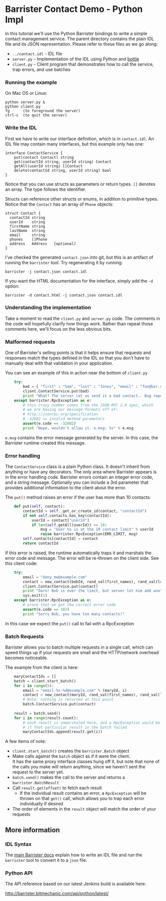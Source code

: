 # Barrister Contact Demo - Python Impl

In this tutorial we'll use the Python Barrister bindings to write a simple contact management service.
The parent directory contains the plain IDL file and its JSON representation.
Please refer to these files as we go along:

* `../contact.idl` - IDL file
* `server.py` - Implementation of the IDL using Python and [bottle](http://bottlepy.org/)
* `client.py` - Client program that demonstrates how to call the service, trap errors, and 
  use batches

### Running the example

On Mac OS or Linux:

    python server.py &
    python client.py
    fg      (to foreground the server)
    ctrl-c  (to quit the server)
    
### Write the IDL

First we have to write our interface definition, which is in `contact.idl`.  An IDL file may contain
many interfaces, but this example only has one:

    interface ContactService {
        put(contact Contact) string
        get(contactId string, userId string) Contact
        getAll(userId string) []Contact
        delete(contactId string, userId string) bool
    }

Notice that you can use structs as parameters or return types.  `[]` denotes an array.  The type 
follows the identifier.

Structs can reference other structs or enums, in addition to primitive types.  Notice that the `Contact`
has an array of `Phone` objects:

    struct Contact {
      contactId string
      userId    string
      firstName string
      lastName  string
      email     string
      phones    []Phone
      address   Address   [optional]
    }    

I've checked the generated `contact.json` into git, but this is an artifact of running the `barrister`
tool.  Try regenerating it by running:

    barrister -j contact.json contact.idl
    
If you want the HTML documentation for the interface, simply add the `-d` option:

    barrister -d contact.html -j contact.json contact.idl

### Understanding the implementation

Take a moment to read the `client.py` and `server.py` code.  The comments in the code
will hopefully clarify how things work.  Rather than repeat those comments here, we'll focus on the 
less obvious bits.

### Malformed requests

One of Barrister's selling points is that it helps ensure that requests and responses match the types
defined in the IDL so that you don't have to manually deal with that validation in your application.

You can see an example of this in action near the bottom of `client.py`

```python
    try:
        bad = { "first" : "Sam", "last" : "Jones", "email" : "foo@bar.com" }
        client.ContactService.put(bad)
        print "What? The server let us send it a bad contact.. Bug report!"
    except barrister.RpcException as e:
        # this crazy number comes from the JSON-RPC 2.0 spec, which 
        # we are basing our message formats off of:
        # http://jsonrpc.org/specification
        # -32602 == invalid method parameters
        assert(e.code == -32602)
        print "Nope, wouldn't allow it. e.msg: %s" % e.msg
```

`e.msg` contains the error message generated by the server.  In this case, the Barrister runtime created
this message.

### Error handling

The `ContactService` class is a plain Python class.  It doesn't inherit from anything or have any 
decorators.  The only area where Barrister appears is in the error handling code.  Barrister errors 
contain an integer error code, and a string message.  Optionally you can include a 3rd parameter that 
provides additional information to the client about the error.  

The `put()` method raises an error if the user has more than 10 contacts:

```python
    def put(self, contact):
        contactId = self._get_or_create_id(contact, "contactId")
        if not self.contacts.has_key(contactId):
            userId = contact["userId"]
            if len(self.getAll(userId)) >= 10:
                msg = "User %s is at the 10 contact limit" % userId
                raise barrister.RpcException(ERR_LIMIT, msg)
        self.contacts[contactId] = contact
        return contactId
```

If this error is raised, the runtime automatically traps it and marshals the error code and message.
The error will be re-thrown on the client side.  See this client code:

```python
    try:
        email = "deny_me@example.com"
        contact = new_contact(bobId, rand_val(first_names), rand_val(last_names), email)
        client.ContactService.put(contact)
        print "Darn! Bob is over the limit, but server let him add another anyway!"
        sys.exit(1)
    except barrister.RpcException as e:
        # prove that we got the correct error code
        assert(e.code == 102)
        print "Sorry Bob, you have too many contacts!"
```

In this case we expect the `put()` call to fail with a RpcException

### Batch Requests

Barrister allows you to batch multiple requests in a single call, which can speed things up if your
requests are small and the HTTP/network overhead becomes noticeable.

The example from the client is here:

```python
    maryContactIds = []
    batch = client.start_batch()
    for i in range(5):
        email = "email-%s-%d@example.com" % (maryId, i)
        contact = new_contact(maryId, rand_val(first_names), rand_val(last_names), email)
        # Note: nothing is returned at this point
        batch.ContactService.put(contact)
    
    result = batch.send()
    for i in range(result.count):
        # each result is unmarshaled here, and a RpcException would be thrown
        # if that particular result in the batch failed
        maryContactIds.append(result.get(i))
```

A few items of note:

* `client.start_batch()` creates the `barrister.Batch` object
* Make calls against the `batch` object as if it were the client.  
  It has the same proxy interface classes hung off it, but note that none of the calls you make 
  will return anything, since we haven't sent the request to the server yet.
* `batch.send()` makes the call to the server and returns a `barrister.BatchResult`
* Call `result.get(offset)` to fetch each result
  * If the individual result contains an error, a `RpcException` will be thrown on that `get()` call,
    which allows you to trap each error individually if desired
* The order of elements in the `result` object will match the order of your requests

## More information

### IDL Syntax

The [main Barrister docs](http://barrister.bitmechanic.com/docs.html) explain how to write an IDL file and
run the `barrister` tool to convert it to a `json` file.

### Python API

The API reference based on our latest Jenkins build is available here:

http://barrister.bitmechanic.com/api/python/latest/
